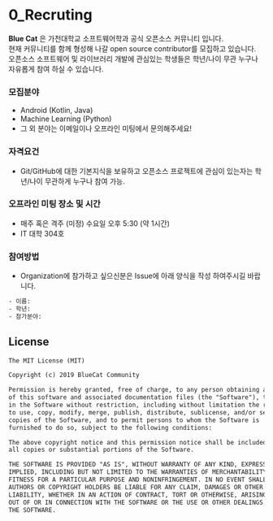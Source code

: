 # 0_Recruting
__Blue Cat__ 은 가천대학교 소프트웨어학과 공식 오픈소스 커뮤니티 입니다. <br>
현재 커뮤니티를 함께 형성해 나갈 open source contributor를 모집하고 있습니다. <br>
오픈소스 소프트웨어 및 라이브러리 개발에 관심있는 학생들은 학년/나이 무관 누구나 자유롭게 참여 하실 수 있습니다. <br>

### 모집분야
- Android (Kotlin, Java)
- Machine Learning (Python)
- 그 외 분야는 이메일이나 오프라인 미팅에서 문의해주세요!

### 자격요건
- Git/GitHub에 대한 기본지식을 보유하고 오픈소스 프로젝트에 관심이 있는자는 학년/나이 무관하게 누구나 참여 가능.

### 오프라인 미팅 장소 및 시간
- 매주 혹은 격주 (미정) 수요일 오후 5:30 (약 1시간)
- IT 대학 304호

### 참여방법
- Organization에 참가하고 싶으신분은 Issue에 아래 양식을 작성 하여주시길 바랍니다.

```xml
- 이름:
- 학년:
- 참가분야:
```

## License
```xml
The MIT License (MIT)

Copyright (c) 2019 BlueCat Community

Permission is hereby granted, free of charge, to any person obtaining a copy
of this software and associated documentation files (the "Software"), to deal
in the Software without restriction, including without limitation the rights
to use, copy, modify, merge, publish, distribute, sublicense, and/or sell
copies of the Software, and to permit persons to whom the Software is
furnished to do so, subject to the following conditions:

The above copyright notice and this permission notice shall be included in
all copies or substantial portions of the Software.

THE SOFTWARE IS PROVIDED "AS IS", WITHOUT WARRANTY OF ANY KIND, EXPRESS OR
IMPLIED, INCLUDING BUT NOT LIMITED TO THE WARRANTIES OF MERCHANTABILITY,
FITNESS FOR A PARTICULAR PURPOSE AND NONINFRINGEMENT. IN NO EVENT SHALL THE
AUTHORS OR COPYRIGHT HOLDERS BE LIABLE FOR ANY CLAIM, DAMAGES OR OTHER
LIABILITY, WHETHER IN AN ACTION OF CONTRACT, TORT OR OTHERWISE, ARISING FROM,
OUT OF OR IN CONNECTION WITH THE SOFTWARE OR THE USE OR OTHER DEALINGS IN
THE SOFTWARE.
```
